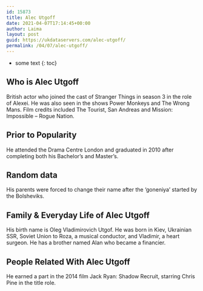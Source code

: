 ```yaml
---
id: 15873
title: Alec Utgoff
date: 2021-04-07T17:14:45+00:00
author: Laima
layout: post
guid: https://ukdataservers.com/alec-utgoff/
permalink: /04/07/alec-utgoff/
---
```


* some text
{: toc}


## Who is Alec Utgoff
                  
                  
                  
British actor who joined the cast of Stranger Things in season 3 in the role of Alexei. He was also seen in the shows Power Monkeys and The Wrong Mans. Film credits included The Tourist, San Andreas and Mission: Impossible &#8211; Rogue Nation.
                  
              
            
              
            
                
                
                
## Prior to Popularity
                  
                  
                  
He attended the Drama Centre London and graduated in 2010 after completing both his Bachelor&#8217;s and Master&#8217;s.
                  
              
            
              
            
                
                
                
## Random data
                  
                  
                  
His parents were forced to change their name after the &#8216;goneniya&#8217; started by the Bolsheviks.
                  
              
            
              
            
                
                
                
## Family & Everyday Life of Alec Utgoff
                  
                  
                  
His birth name is Oleg Vladimirovich Utgof. He was born in Kiev, Ukrainian SSR, Soviet Union to Roza, a musical conductor, and Vladimir, a heart surgeon. He has a brother named Alan who became a financier.
                  
              
            
              
            
                
                
                
## People Related With Alec Utgoff
                  
                  
                  
He earned a part in the 2014 film Jack Ryan: Shadow Recruit, starring Chris Pine in the title role. 
                  
              
            
              
            
                
              
            
              
              
            
            
              
            
          
          
          
